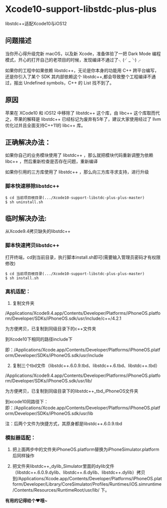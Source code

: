 # Xcode10-support-libstdc-plus-plus
libstdc++适配Xcode10与iOS12

## 问题描述
当你开心得升级完新 macOS，以及新 Xcode，准备体验了一把 Dark Mode 编程模式，开心的打开自己的老项目的时候，发现编译不通过了╮(╯_╰)╭

如果你的工程中如果依赖 libstdc++，无论是你本身的功能用 C++ 跨平台编写，还是你引入了某个 SDK 其内部依赖这个 libstdc++,都会导致整个工程编译不通过，报出 Undefined symbols，C++ 的 List 找不到了。

## 原因
苹果在 XCode10 和 iOS12 中移除了 libstdc++ 这个库，由 libc++ 这个库取而代之，苹果的解释是 libstdc++ 已经标记为废弃有5年了，建议大家使用经过了 llvm 优化过并且全面支持C++11的 libc++ 库。

## 正确解决办法：

如果你自己的业务模块使用了 libstdc++ ，那么就把模块代码重新调整为依赖 libc++ ，然后重新检查是否存在问题，重新编译

如果你引用的三方库使用了 libstdc++ ，那么向三方库寻求支持，进行升级

### 脚本快速移除libstdc++
```
$ cd 当前项目根目录(.../Xcode10-support-libstdc-plus-plus-master)
$ sh uninstall.sh
```

## 临时解决办法:
从Xcode9.4拷贝缺失的libstdc++

### 脚本快速拷贝libstdc++
打开终端，cd到当前目录，执行脚本install.sh即可(需要输入管理员密码才有权限修改)
```
$ cd 当前项目根目录(.../Xcode10-support-libstdc-plus-plus-master)
$ sh install.sh
```

### 真机适配：
1. 复制文件夹

/Applications/Xcode9.4.app/Contents/Developer/Platforms/iPhoneOS.platform/Developer/SDKs/iPhoneOS.sdk/usr/include/c++/4.2.1

为方便拷贝，已复制到同级目录下的c++文件夹

到Xcode10下相同的路径include下

即：/Applications/Xcode.app/Contents/Developer/Platforms/iPhoneOS.platform/Developer/SDKs/iPhoneOS.sdk/usr/include

2. 复制三个tbd文件（libstdc++.6.0.9.tbd、libstdc++.6.tbd、libstdc++.tbd）

/Applications/Xcode9.4.app/Contents/Developer/Platforms/iPhoneOS.platform/Developer/SDKs/iPhoneOS.sdk/usr/lib/

为方便拷贝，已复制到同级目录下的libstdc++_tbd_iPhoneOS文件夹

到xcode10同路径下：
即：/Applications/Xcode.app/Contents/Developer/Platforms/iPhoneOS.platform/Developer/SDKs/iPhoneOS.sdk/usr/lib

注：后两个文件为快捷方式，其原身都是libstdc++.6.0.9.tbd


### 模拟器适配： 
1. 把上面两步中的文件夹iPhoneOS.platform替换为iPhoneSimulator.platform后同样操作

2. 把文件夹libstdc++_dylib_Simulator里面的dylib文件（libstdc++.6.0.9.dylib、libstdc++.6.dylib、libstdc++.dylib）拷贝到/Applications/Xcode.app/Contents/Developer/Platforms/iPhoneOS.platform/Developer/Library/CoreSimulator/Profiles/Runtimes/iOS.simruntime/Contents/Resources/RuntimeRoot/usr/lib/ 下。

**有用的记得给个❤️哦~**
